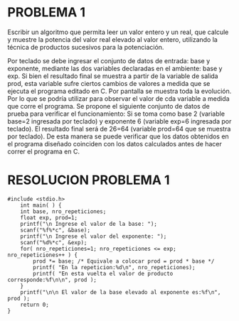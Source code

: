 # PROBLEMA 1

Escribir un algoritmo que permita leer un valor entero y un real, que calcule y muestre la potencia del valor 
real elevado al valor entero, utilizando la técnica de productos sucesivos para la potenciación. 

Por teclado se debe ingresar el conjunto de datos de entrada: base y exponente, mediante las 
dos variables declaradas en el ambiente: base y exp. Si bien el resultado final se muestra a 
partir de la variable de salida prod, esta variable sufre ciertos cambios de valores a medida que 
se ejecuta el programa editado en C. Por pantalla se muestra toda la evolución. Por lo que se 
podría utilizar para observar el valor de cda variable a medida que corre el programa. Se 
propone el siguiente conjunto de datos de prueba para verificar el funcionamiento: 
Si se toma como base 2 (variable base=2 ingresada por teclado) y exponente 6 (variable exp=6 
ingresada por teclado). El resultado final será de 26=64 (variable prod=64 que se muestra por 
teclado).
De esta manera se puede verificar que los datos obtenidos en el programa diseñado coinciden 
con los datos calculados antes de hacer correr el programa en C.
# RESOLUCION PROBLEMA 1
    #include <stdio.h>
        int main( ) {
        int base, nro_repeticiones;
        float exp, prod=1;
        printf("\n Ingrese el valor de la base: ");
        scanf("%f%*c", &base);
        printf("\n Ingrese el valor del exponente: ");
        scanf("%d%*c", &exp);
        for( nro_repeticiones=1; nro_repeticiones <= exp; nro_repeticiones++ ) {
            prod *= base; /* Equivale a colocar prod = prod * base */
            printf( "En la repeticion:%d\n", nro_repeticiones);
            printf( "En esta vuelta el valor de producto corresponde:%f\n\n", prod );
        }
        printf("\n\n El valor de la base elevado al exponente es:%f\n", prod );
        return 0;
    }
